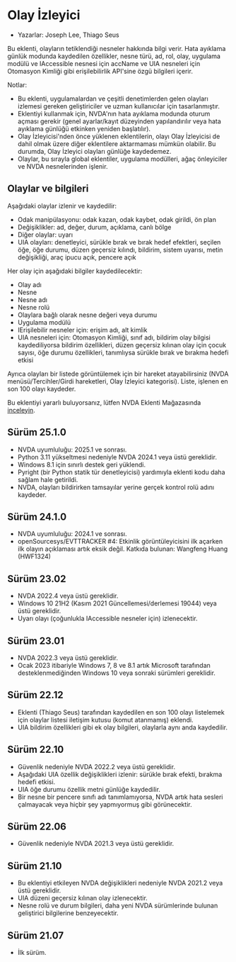 # Olay İzleyici #

* Yazarlar: Joseph Lee, Thiago Seus

Bu eklenti, olayların tetiklendiği nesneler hakkında bilgi verir. Hata
ayıklama günlük modunda kaydedilen özellikler, nesne türü, ad, rol, olay,
uygulama modülü ve IAccessible nesnesi için accName ve UIA nesneleri için
Otomasyon Kimliği gibi erişilebilirlik API'sine özgü bilgileri içerir.

Notlar:

* Bu eklenti, uygulamalardan ve çeşitli denetimlerden gelen olayları
  izlemesi gereken geliştiriciler ve uzman kullanıcılar için tasarlanmıştır.
* Eklentiyi kullanmak için, NVDA'nın hata ayıklama modunda oturum açması
  gerekir (genel ayarlar/kayıt düzeyinden yapılandırılır veya hata ayıklama
  günlüğü etkinken yeniden başlatılır).
* Olay İzleyicisi'nden önce yüklenen eklentilerin, olayı Olay İzleyicisi de
  dahil olmak üzere diğer eklentilere aktarmaması mümkün olabilir. Bu
  durumda, Olay İzleyici olayları günlüğe kaydedemez.
* Olaylar, bu sırayla global eklentiler, uygulama modülleri, ağaç
  önleyiciler ve NVDA nesnelerinden işlenir.

## Olaylar ve bilgileri

Aşağıdaki olaylar izlenir ve kaydedilir:

* Odak manipülasyonu: odak kazan, odak kaybet, odak girildi, ön plan
* Değişiklikler: ad, değer, durum, açıklama, canlı bölge
* Diğer olaylar: uyarı
* UIA olayları: denetleyici, sürükle bırak ve bırak hedef efektleri, seçilen
  öğe, öğe durumu, düzen geçersiz kılındı, bildirim, sistem uyarısı, metin
  değişikliği, araç ipucu açık, pencere açık

Her olay için aşağıdaki bilgiler kaydedilecektir:

* Olay adı
* Nesne
* Nesne adı
* Nesne rolü
* Olaylara bağlı olarak nesne değeri veya durumu
* Uygulama modülü
* IErişilebilir nesneler için: erişim adı, alt kimlik
* UIA nesneleri için: Otomasyon Kimliği, sınıf adı, bildirim olay bilgisi
  kaydediliyorsa bildirim özellikleri, düzen geçersiz kılınan olay için
  çocuk sayısı, öğe durumu özellikleri, tanımlıysa sürükle bırak ve bırakma
  hedefi etkisi

Ayrıca olayları bir listede görüntülemek için bir hareket atayabilirsiniz
(NVDA menüsü/Tercihler/Girdi hareketleri, Olay İzleyici kategorisi). Liste,
işlenen en son 100 olayı kaydeder.

Bu eklentiyi yararlı buluyorsanız, lütfen NVDA Eklenti Mağazasında
[inceleyin][1].

## Sürüm 25.1.0

* NVDA uyumluluğu: 2025.1 ve sonrası.
* Python 3.11 yükseltmesi nedeniyle NVDA 2024.1 veya üstü gereklidir.
* Windows 8.1 için sınırlı destek geri yüklendi.
* Pyright (bir Python statik tür denetleyicisi) yardımıyla eklenti kodu daha
  sağlam hale getirildi.
* NVDA, olayları bildirirken tamsayılar yerine gerçek kontrol rolü adını
  kaydeder.

## Sürüm 24.1.0

* NVDA uyumluluğu: 2024.1 ve sonrası.
* openSourcesys/EVTTRACKER #4: Etkinlik görüntüleyicisini ilk açarken ilk
  olayın açıklaması artık eksik değil. Katkıda bulunan: Wangfeng Huang
  (HWF1324)

## Sürüm 23.02

* NVDA 2022.4 veya üstü gereklidir.
* Windows 10 21H2 (Kasım 2021 Güncellemesi/derlemesi 19044) veya üstü
  gereklidir.
* Uyarı olayı (çoğunlukla IAccessible nesneler için) izlenecektir.

## Sürüm 23.01

* NVDA 2022.3 veya üstü gereklidir.
* Ocak 2023 itibariyle Windows 7, 8 ve 8.1 artık Microsoft tarafından
  desteklenmediğinden Windows 10 veya sonraki sürümleri gereklidir.

## Sürüm 22.12

* Eklenti (Thiago Seus) tarafından kaydedilen en son 100 olayı listelemek
  için olaylar listesi iletişim kutusu (komut atanmamış) eklendi.
* UIA bildirim özellikleri gibi ek olay bilgileri, olaylarla aynı anda
  kaydedilir.

## Sürüm 22.10

* Güvenlik nedeniyle NVDA 2022.2 veya üstü gereklidir.
* Aşağıdaki UIA özellik değişiklikleri izlenir: sürükle bırak efekti,
  bırakma hedefi etkisi.
* UIA öğe durumu özellik metni günlüğe kaydedilir.
* Bir nesne bir pencere sınıfı adı tanımlamıyorsa, NVDA artık hata sesleri
  çalmayacak veya hiçbir şey yapmıyormuş gibi görünecektir.

## Sürüm 22.06

* Güvenlik nedeniyle NVDA 2021.3 veya üstü gereklidir.

## Sürüm 21.10

* Bu eklentiyi etkileyen NVDA değişiklikleri nedeniyle NVDA 2021.2 veya üstü
  gereklidir.
* UIA düzeni geçersiz kılınan olay izlenecektir.
* Nesne rolü ve durum bilgileri, daha yeni NVDA sürümlerinde bulunan
  geliştirici bilgilerine benzeyecektir.

## Sürüm 21.07

* İlk sürüm.

[1]: https://github.com/nvaccess/addon-datastore/discussions/2717
